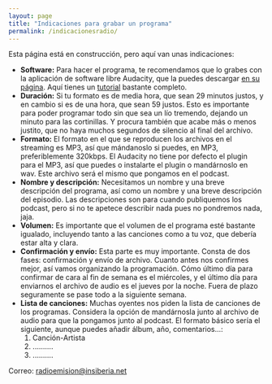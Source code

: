 ```yaml
---
layout: page
title: "Indicaciones para grabar un programa"
permalink: /indicacionesradio/
---
```


Esta página está en construcción, pero aquí van unas indicaciones:


- **Software:** Para hacer el programa, te recomendamos que lo grabes con la aplicación de software libre Audacity, que la puedes descargar [en su página](https://audacity.es/). Aquí tienes un [tutorial](https://invidio.us/watch?v=qToqbeZ4xqk) bastante completo.
- **Duración:** Si tu formato es de media hora, que sean 29 minutos justos, y en cambio si es de una hora, que sean 59 justos. Esto es importante para poder programar todo sin que sea un lío tremendo, dejando un minuto para las cortinillas. Y procura también que acabe más o menos justito, que no haya muchos segundos de silencio al final del archivo.
- **Formato:** El formato en el que se reproducen los archivos en el streaming es MP3, así que mándanoslo si puedes, en MP3, preferiblemente 320kbps. El Audacity no tiene por defecto el plugin para el MP3, así que puedes o instalarte el plugin o mandárnoslo en wav.  Este archivo será el mismo que pongamos en el podcast.
- **Nombre y descripción:**  Necesitamos un nombre y una breve descripción del programa, así como un nombre y una breve descripción del episodio. Las descripciones son para cuando publiquemos los podcast, pero si no te apetece describir nada pues no pondremos nada, jaja.
- **Volumen:** Es importante que el volumen de el programa esté bastante igualado, incluyendo tanto a las canciones como a tu voz, que debería estar alta y clara.
- **Confirmación y envío:** Esta parte es muy importante. Consta de dos fases: confirmación y envío de archivo. Cuanto antes nos confirmes mejor, así vamos organizando la programación. Cómo último día para confirmar de cara al fin de semana es el miércoles, y el último día para enviarnos el archivo de audio es el jueves por la noche. Fuera de plazo seguramente se pase todo a la siguiente semana.
- **Lista de canciones:** Muchas oyentes nos piden la lista de canciones de los programas. Considera la opción de mandárnosla junto al archivo de audio para que la pongamos junto al podcast. El formato básico sería el siguiente, aunque puedes añadir álbum, año, comentarios...:
     1. Canción-Artista
     2. ..........
     3. ..........
  
Correo: [radioemision@insiberia.net](mailto:radioemision@insiberia.net)
